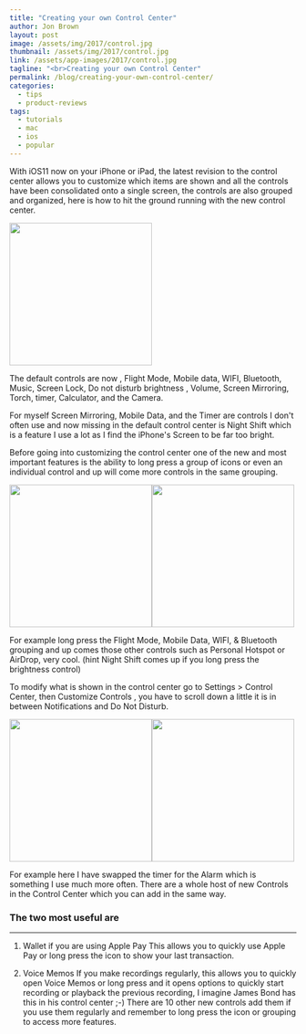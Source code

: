 ```yaml
---
title: "Creating your own Control Center"
author: Jon Brown
layout: post
image: /assets/img/2017/control.jpg
thumbnail: /assets/img/2017/control.jpg
link: /assets/app-images/2017/control.jpg
tagline: "<br>Creating your own Control Center"
permalink: /blog/creating-your-own-control-center/
categories:
  - tips
  - product-reviews
tags:
  - tutorials
  - mac
  - ios
  - popular
---
```

With iOS11 now on your iPhone or iPad, the latest revision to the control center allows you to customize which items are shown and all the controls have been consolidated onto a single screen, the controls are also grouped and organized, here is how to hit the ground running with the new control center.

<img src="{{ site.site_cdn }}/assets/img/blog/2017/control/image4.png" class="img-fluid rounded m-2" width="250" />

The default controls are now , Flight Mode, Mobile data, WIFI, Bluetooth, Music, Screen Lock, Do not disturb brightness , Volume, Screen Mirroring, Torch, timer, Calculator, and the Camera.

For myself Screen Mirroring, Mobile Data, and the Timer are controls I don't often use and now missing in the default control center is Night Shift which is a feature I use a lot as I find the iPhone's Screen to be far too bright.

Before going into customizing the control center one of the new and most important features is the ability to long press a group of icons or even an individual control and up will come more controls in the same grouping.


<img src="{{ site.site_cdn }}/assets/img/blog/2017/control/image5.png" class="img-fluid rounded m-2" width="250" /><img src="{{ site.site_cdn }}/assets/img/blog/2017/control/image3.png" class="img-fluid rounded m-2" width="250" />

For example long press the Flight Mode, Mobile Data, WIFI, & Bluetooth grouping and up comes those other controls such as Personal Hotspot or AirDrop, very cool. (hint Night Shift comes up if you long press the brightness control)

To modify what is shown in the control center go to Settings > Control Center, then Customize Controls , you have to scroll down a little it is in between Notifications and Do Not Disturb.

<img src="{{ site.site_cdn }}/assets/img/blog/2017/control/image1.png" class="img-fluid rounded m-2" width="250" /><img src="{{ site.site_cdn }}/assets/img/blog/2017/control/image2.png" class="img-fluid rounded m-2" width="250" />

For example here I have swapped the timer for the Alarm which is something I use much more often. There are a whole host of new Controls in the Control Center which you can add in the same way.

### The two most useful are
---

1. Wallet if you are using Apple Pay
This allows you to quickly use Apple Pay or long press the icon to show your last transaction.

2. Voice Memos
If you make recordings regularly, this allows you to quickly open Voice Memos or long press and it opens options to quickly start recording or playback the previous recording, I imagine James Bond has this in his control center ;-) There are 10 other new controls add them if you use them regularly and remember to long press the icon or grouping to access more features.
